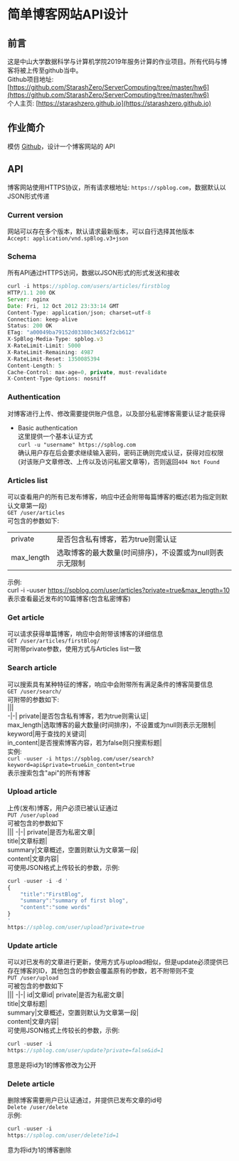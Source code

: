 # **简单博客网站API设计**  

## **前言**
这是中山大学数据科学与计算机学院2019年服务计算的作业项目。所有代码与博客将被上传至github当中。  
Github项目地址: [https://github.com/StarashZero/ServerComputing/tree/master/hw6](https://github.com/StarashZero/ServerComputing/tree/master/hw6)  
个人主页: [https://starashzero.github.io](https://starashzero.github.io)   

## **作业简介**  
模仿 [Github](https://developer.github.com/v3/)，设计一个博客网站的 API  

## **API**  
博客网站使用HTTPS协议，所有请求根地址: ```https://spblog.com```，数据默认以JSON形式传递  

### Current version  
网站可以存在多个版本，默认请求最新版本，可以自行选择其他版本  
```Accept: application/vnd.spBlog.v3+json```  

### Schema  
所有API通过HTTPS访问，数据以JSON形式的形式发送和接收  
```js  
curl -i https://spblog.com/users/articles/firstblog
HTTP/1.1 200 OK
Server: nginx
Date: Fri, 12 Oct 2012 23:33:14 GMT
Content-Type: application/json; charset=utf-8
Connection: keep-alive
Status: 200 OK
ETag: "a00049ba79152d03380c34652f2cb612"
X-SpBlog-Media-Type: spblog.v3
X-RateLimit-Limit: 5000
X-RateLimit-Remaining: 4987
X-RateLimit-Reset: 1350085394
Content-Length: 5
Cache-Control: max-age=0, private, must-revalidate
X-Content-Type-Options: nosniff
```   

### Authentication  
对博客进行上传、修改需要提供账户信息，以及部分私密博客需要认证才能获得  
* Basic authentication  
    这里提供一个基本认证方式  
    ```curl -u "username" https://spblog.com```  
    确认用户存在后会要求继续输入密码，密码正确则完成认证，获得对应权限(对该账户文章修改、上传以及访问私密文章等)，否则返回```404 Not Found```  

### Articles list  
可以查看用户的所有已发布博客，响应中还会附带每篇博客的概述(若为指定则默认文章第一段)  
```GET /user/articles```  
可包含的参数如下:   
  
|||  
|-|-|
|private|是否包含私有博客，若为true则需认证|   
|max_length|选取博客的最大数量(时间排序)，不设置或为null则表示无限制|    
示例:  
curl -i -uuser https://spblog.com/user/articles?private=true&max_length=10  
表示查看最近发布的10篇博客(包含私密博客)  
### Get article  
可以请求获得单篇博客，响应中会附带该博客的详细信息  
```GET /user/articles/firstBlog/```  
可附带private参数，使用方式与Articles list一致  
### Search article  
可以搜索具有某种特征的博客，响应中会附带所有满足条件的博客简要信息  
```GET /user/search/```  
可附带的参数如下:  
|||  
-|-| 
private|是否包含私有博客，若为true则需认证|  
max_length|选取博客的最大数量(时间排序)，不设置或为null则表示无限制|  
keyword|用于查找的关键词|  
in_content|是否搜索博客内容，若为false则只搜索标题|  
实例:  
```curl -uuser -i https://spblog.com/user/search?keyword=api&private=true&in_content=true```  
表示搜索包含"api"的所有博客  
### Upload article  
上传(发布)博客，用户必须已被认证通过  
```PUT /user/upload```  
可被包含的参数如下  
|||
-|-|
private|是否为私密文章|  
title|文章标题|  
summary|文章概述，空置则默认为文章第一段|  
content|文章内容|  
可使用JSON格式上传较长的参数，示例:    
```js
curl -uuser -i -d '
{
    "title":"FirstBlog", 
    "summary":"summary of first blog",  
    "content":"some words"
}
'  
https://spblog.com/user/upload?private=true
```  

### Update article  
可以对已发布的文章进行更新，使用方式与upload相似，但是update必须提供已存在博客的ID，其他包含的参数会覆盖原有的参数，若不附带则不变  
```PUT /user/upload```  
可被包含的参数如下  
|||
-|-| 
id|文章id|
private|是否为私密文章|  
title|文章标题|  
summary|文章概述，空置则默认为文章第一段|  
content|文章内容|  
可使用JSON格式上传较长的参数，示例:    
```js
curl -uuser -i 
https://spblog.com/user/update?private=false&id=1
```  
意思是将id为1的博客修改为公开  

### Delete article  
删除博客需要用户已认证通过，并提供已发布文章的id号    
```Delete /user/delete```  
示例:  
```js
curl -uuser -i 
https://spblog.com/user/delete?id=1
```  
意为将id为1的博客删除  